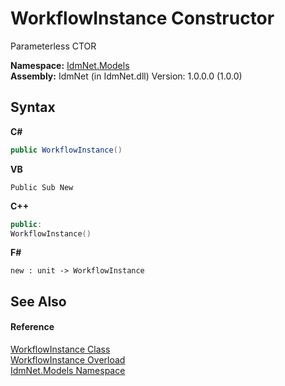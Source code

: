 # WorkflowInstance Constructor 
 

Parameterless CTOR

**Namespace:**&nbsp;<a href="N_IdmNet_Models">IdmNet.Models</a><br />**Assembly:**&nbsp;IdmNet (in IdmNet.dll) Version: 1.0.0.0 (1.0.0)

## Syntax

**C#**<br />
``` C#
public WorkflowInstance()
```

**VB**<br />
``` VB
Public Sub New
```

**C++**<br />
``` C++
public:
WorkflowInstance()
```

**F#**<br />
``` F#
new : unit -> WorkflowInstance
```


## See Also


#### Reference
<a href="T_IdmNet_Models_WorkflowInstance">WorkflowInstance Class</a><br /><a href="Overload_IdmNet_Models_WorkflowInstance__ctor">WorkflowInstance Overload</a><br /><a href="N_IdmNet_Models">IdmNet.Models Namespace</a><br />